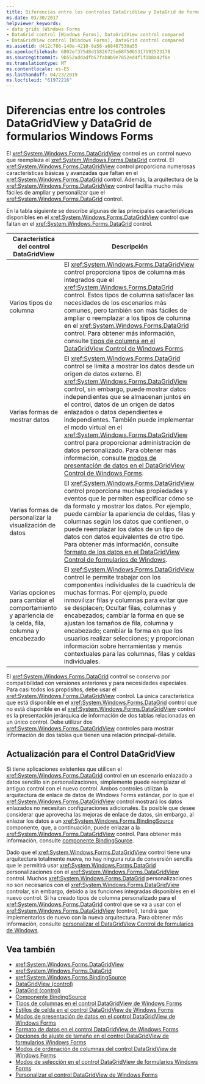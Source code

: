 ```yaml
---
title: Diferencias entre los controles DataGridView y DataGrid de formularios Windows Forms
ms.date: 03/30/2017
helpviewer_keywords:
- data grids [Windows Forms
- DataGrid control [Windows Forms], DataGridView control compared
- DataGridView control [Windows Forms], DataGrid control compared
ms.assetid: d412c786-140e-4210-8a56-a68467530a55
ms.openlocfilehash: 6802ef375d8d15826725e68f5065317192523178
ms.sourcegitcommit: 9b552addadfb57fab0b9e7852ed4f1f1b8a42f8e
ms.translationtype: MT
ms.contentlocale: es-ES
ms.lasthandoff: 04/23/2019
ms.locfileid: "61972216"
---
```

# <a name="differences-between-the-windows-forms-datagridview-and-datagrid-controls"></a>Diferencias entre los controles DataGridView y DataGrid de formularios Windows Forms
El <xref:System.Windows.Forms.DataGridView> control es un control nuevo que reemplaza el <xref:System.Windows.Forms.DataGrid> control. El <xref:System.Windows.Forms.DataGridView> control proporciona numerosas características básicas y avanzadas que faltan en el <xref:System.Windows.Forms.DataGrid> control. Además, la arquitectura de la <xref:System.Windows.Forms.DataGridView> control facilita mucho más fáciles de ampliar y personalizar que el <xref:System.Windows.Forms.DataGrid> control.  
  
 En la tabla siguiente se describe algunas de las principales características disponibles en el <xref:System.Windows.Forms.DataGridView> control que faltan en el <xref:System.Windows.Forms.DataGrid> control.  
  
|Característica del control DataGridView|Descripción|  
|----------------------------------|-----------------|  
|Varios tipos de columna|El <xref:System.Windows.Forms.DataGridView> control proporciona tipos de columna más integrados que el <xref:System.Windows.Forms.DataGrid> control. Estos tipos de columna satisfacer las necesidades de los escenarios más comunes, pero también son más fáciles de ampliar o reemplazar a los tipos de columna en el <xref:System.Windows.Forms.DataGrid> control. Para obtener más información, consulte [tipos de columna en el DataGridView Control de Windows Forms](column-types-in-the-windows-forms-datagridview-control.md).|  
|Varias formas de mostrar datos|El <xref:System.Windows.Forms.DataGrid> control se limita a mostrar los datos desde un origen de datos externo. El <xref:System.Windows.Forms.DataGridView> control, sin embargo, puede mostrar datos independientes que se almacenan juntos en el control, datos de un origen de datos enlazados o datos dependientes e independientes. También puede implementar el modo virtual en el <xref:System.Windows.Forms.DataGridView> control para proporcionar administración de datos personalizado. Para obtener más información, consulte [modos de presentación de datos en el DataGridView Control de Windows Forms](data-display-modes-in-the-windows-forms-datagridview-control.md).|  
|Varias formas de personalizar la visualización de datos|El <xref:System.Windows.Forms.DataGridView> control proporciona muchas propiedades y eventos que le permiten especificar cómo se da formato y mostrar los datos. Por ejemplo, puede cambiar la apariencia de celdas, filas y columnas según los datos que contienen, o puede reemplazar los datos de un tipo de datos con datos equivalentes de otro tipo. Para obtener más información, consulte [formato de los datos en el DataGridView Control de formularios de Windows](data-formatting-in-the-windows-forms-datagridview-control.md).|  
|Varias opciones para cambiar el comportamiento y apariencia de la celda, fila, columna y encabezado|El <xref:System.Windows.Forms.DataGridView> control le permite trabajar con los componentes individuales de la cuadrícula de muchas formas. Por ejemplo, puede inmovilizar filas y columnas para evitar que se desplacen; Ocultar filas, columnas y encabezados; cambiar la forma en que se ajustan los tamaños de fila, columna y encabezado; cambiar la forma en que los usuarios realizar selecciones; y proporcionan información sobre herramientas y menús contextuales para las columnas, filas y celdas individuales.|  
  
 El <xref:System.Windows.Forms.DataGrid> control se conserva por compatibilidad con versiones anteriores y para necesidades especiales. Para casi todos los propósitos, debe usar el <xref:System.Windows.Forms.DataGridView> control. La única característica que está disponible en el <xref:System.Windows.Forms.DataGrid> control que no está disponible en el <xref:System.Windows.Forms.DataGridView> control es la presentación jerárquica de información de dos tablas relacionadas en un único control. Debe utilizar dos <xref:System.Windows.Forms.DataGridView> controles para mostrar información de dos tablas que tienen una relación principal-detalle.  
  
## <a name="upgrading-to-the-datagridview-control"></a>Actualización para el Control DataGridView  
 Si tiene aplicaciones existentes que utilicen el <xref:System.Windows.Forms.DataGrid> control en un escenario enlazado a datos sencillo sin personalizaciones, simplemente puede reemplazar el antiguo control con el nuevo control. Ambos controles utilizan la arquitectura de enlace de datos de Windows Forms estándar, por lo que el <xref:System.Windows.Forms.DataGridView> control mostrará los datos enlazados no necesitan configuraciones adicionales. Es posible que desee considerar que aprovecha las mejoras de enlace de datos, sin embargo, al enlazar los datos a un <xref:System.Windows.Forms.BindingSource> componente, que, a continuación, puede enlazar a la <xref:System.Windows.Forms.DataGridView> control. Para obtener más información, consulte [componente BindingSource](bindingsource-component.md).  
  
 Dado que el <xref:System.Windows.Forms.DataGridView> control tiene una arquitectura totalmente nueva, no hay ninguna ruta de conversión sencilla que le permitirá usar <xref:System.Windows.Forms.DataGrid> personalizaciones con el <xref:System.Windows.Forms.DataGridView> control. Muchos <xref:System.Windows.Forms.DataGrid> personalizaciones no son necesarios con el <xref:System.Windows.Forms.DataGridView> controlar, sin embargo, debido a las funciones integradas disponibles en el nuevo control. Si ha creado tipos de columna personalizado para el <xref:System.Windows.Forms.DataGrid> control que se va a usar con el <xref:System.Windows.Forms.DataGridView> (control), tendrá que implementarlos de nuevo con la nueva arquitectura. Para obtener más información, consulte [personalizar el DataGridView Control de formularios de Windows](customizing-the-windows-forms-datagridview-control.md).  
  
## <a name="see-also"></a>Vea también

- <xref:System.Windows.Forms.DataGridView>
- <xref:System.Windows.Forms.DataGrid>
- <xref:System.Windows.Forms.BindingSource>
- [DataGridView (control)](datagridview-control-windows-forms.md)
- [DataGrid (control)](datagrid-control-windows-forms.md)
- [Componente BindingSource](bindingsource-component.md)
- [Tipos de columnas en el control DataGridView de Windows Forms](column-types-in-the-windows-forms-datagridview-control.md)
- [Estilos de celda en el control DataGridView de Windows Forms](cell-styles-in-the-windows-forms-datagridview-control.md)
- [Modos de presentación de datos en el control DataGridView de Windows Forms](data-display-modes-in-the-windows-forms-datagridview-control.md)
- [Formato de datos en el control DataGridView de Windows Forms](data-formatting-in-the-windows-forms-datagridview-control.md)
- [Opciones de ajuste de tamaño en el control DataGridView de formularios Windows Forms](sizing-options-in-the-windows-forms-datagridview-control.md)
- [Modos de ordenación de columnas del control DataGridView de Windows Forms](column-sort-modes-in-the-windows-forms-datagridview-control.md)
- [Modos de selección en el control DataGridView de formularios Windows Forms](selection-modes-in-the-windows-forms-datagridview-control.md)
- [Personalizar el control DataGridView de Windows Forms](customizing-the-windows-forms-datagridview-control.md)
